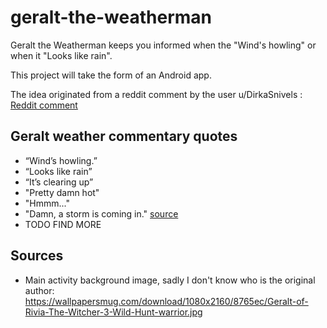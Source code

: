 # geralt-the-weatherman

Geralt the Weatherman keeps you informed when the "Wind's howling" or when it "Looks like rain".

This project will take the form of an Android app.

The idea originated from a reddit comment by the user u/DirkaSnivels :
[Reddit comment](https://www.reddit.com/r/AskReddit/comments/sdtfku/comment/hugn571/?utm_source=share&utm_medium=web2x&context=3)

## Geralt weather commentary quotes

- “Wind’s howling.”
- “Looks like rain”
- “It’s clearing up”
- "Pretty damn hot"
- "Hmmm..."
- "Damn, a storm is coming
  in." [source](https://gaming.stackexchange.com/questions/299915/why-does-geralt-hate-storms)
- TODO FIND MORE

## Sources

- Main activity background image, sadly I don't know who is the original
  author: https://wallpapersmug.com/download/1080x2160/8765ec/Geralt-of-Rivia-The-Witcher-3-Wild-Hunt-warrior.jpg